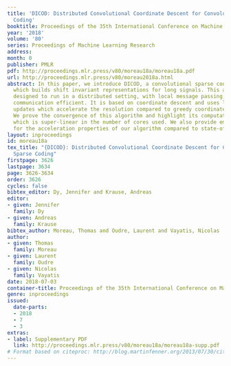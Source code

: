 ```yaml
---
title: 'DICOD: Distributed Convolutional Coordinate Descent for Convolutional Sparse
  Coding'
booktitle: Proceedings of the 35th International Conference on Machine Learning
year: '2018'
volume: '80'
series: Proceedings of Machine Learning Research
address: 
month: 0
publisher: PMLR
pdf: http://proceedings.mlr.press/v80/moreau18a/moreau18a.pdf
url: http://proceedings.mlr.press/v80/moreau2018a.html
abstract: In this paper, we introduce DICOD, a convolutional sparse coding algorithm
  which builds shift invariant representations for long signals. This algorithm is
  designed to run in a distributed setting, with local message passing, making it
  communication efficient. It is based on coordinate descent and uses locally greedy
  updates which accelerate the resolution compared to greedy coordinate selection.
  We prove the convergence of this algorithm and highlight its computational speed-up
  which is super-linear in the number of cores used. We also provide empirical evidence
  for the acceleration properties of our algorithm compared to state-of-the-art methods.
layout: inproceedings
id: moreau18a
tex_title: "{DICOD}: Distributed Convolutional Coordinate Descent for Convolutional
  Sparse Coding"
firstpage: 3626
lastpage: 3634
page: 3626-3634
order: 3626
cycles: false
bibtex_editor: Dy, Jennifer and Krause, Andreas
editor:
- given: Jennifer
  family: Dy
- given: Andreas
  family: Krause
bibtex_author: Moreau, Thomas and Oudre, Laurent and Vayatis, Nicolas
author:
- given: Thomas
  family: Moreau
- given: Laurent
  family: Oudre
- given: Nicolas
  family: Vayatis
date: 2018-07-03
container-title: Proceedings of the 35th International Conference on Machine Learning
genre: inproceedings
issued:
  date-parts:
  - 2018
  - 7
  - 3
extras:
- label: Supplementary PDF
  link: http://proceedings.mlr.press/v80/moreau18a/moreau18a-supp.pdf
# Format based on citeproc: http://blog.martinfenner.org/2013/07/30/citeproc-yaml-for-bibliographies/
---
```

